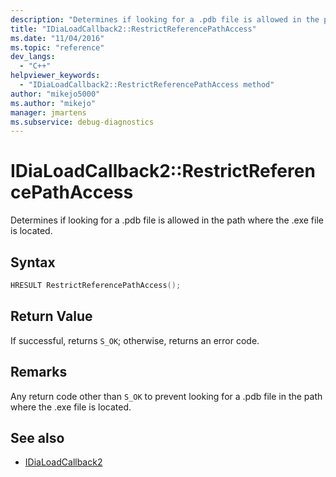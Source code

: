 ```yaml
---
description: "Determines if looking for a .pdb file is allowed in the path where the .exe file is located."
title: "IDiaLoadCallback2::RestrictReferencePathAccess"
ms.date: "11/04/2016"
ms.topic: "reference"
dev_langs:
  - "C++"
helpviewer_keywords:
  - "IDiaLoadCallback2::RestrictReferencePathAccess method"
author: "mikejo5000"
ms.author: "mikejo"
manager: jmartens
ms.subservice: debug-diagnostics
---
```

# IDiaLoadCallback2::RestrictReferencePathAccess

Determines if looking for a .pdb file is allowed in the path where the .exe file is located.

## Syntax

```C++
HRESULT RestrictReferencePathAccess();
```

## Return Value
 If successful, returns `S_OK`; otherwise, returns an error code.

## Remarks
 Any return code other than `S_OK` to prevent looking for a .pdb file in the path where the .exe file is located.

## See also
- [IDiaLoadCallback2](../../debugger/debug-interface-access/idialoadcallback2.md)
